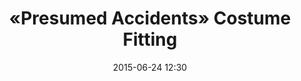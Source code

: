 ---
title:      «Presumed Accidents» Costume Fitting
date:       2015-06-24 12:30
venue:      Tseung Kwan O TVB City Studio One
attendees:  "Lawrence Ng, Sisley Choi, <mark>Selena Li</mark>, Lai Lok Yi, Chow Chung, Joyce Tang, Winki Lai, Max Cheung, Brian Chu, Calvin Chan, Man Yeung, Snow Suen, Henry Lo, Yeung Chiu Hoi, Clayton Li, Janice Shum, Jason Sze, Eddie Ho"
drama:      Presumed Accidents
---